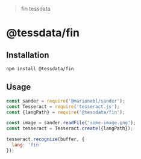 > fin tessdata

# @tessdata/fin

## Installation

```
npm install @tessdata/fin
```

## Usage

```js
const sander = require('@marionebl/sander');
const Tesseract = require('tesseract.js');
const {langPath} = require('@tessdata/fin');

const image = sander.readFile('some-image.png');
const tesseract = Tesseract.create({langPath});

tesseract.recognize(buffer, {
  lang: 'fin'
});
```
